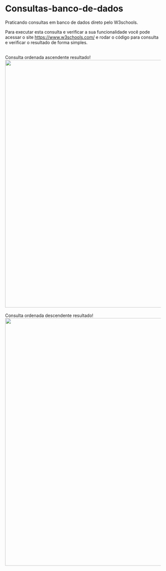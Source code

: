 # Consultas-banco-de-dados
Praticando consultas em banco de dados direto pelo W3schools.

Para executar esta consulta e verificar a sua funcionalidade você pode acessar o site https://www.w3schools.com/ e rodar o código para consulta e verificar o resultado de forma simples.


<br>
Consulta ordenada ascendente resultado!
<div align="center">
<img src="https://user-images.githubusercontent.com/109769171/219437446-0b4cfe13-13b4-423a-ace7-1a4e1d7c7fcf.jpeg" width="800px" />
</div>


<br>
Consulta ordenada descendente resultado!
<div align="center">
<img src="https://user-images.githubusercontent.com/109769171/219485335-964d7f7a-8910-4ece-9d19-28e912e197bf.jpeg" width="800px" />
</div>

